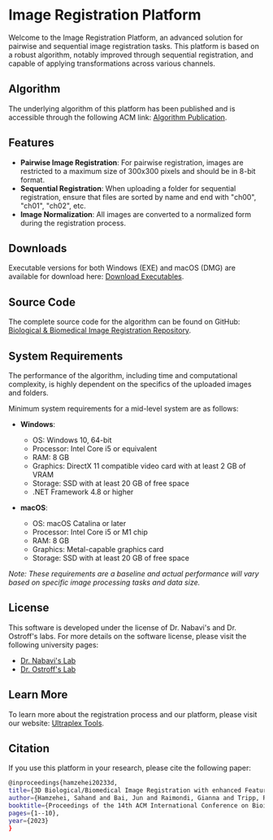 # Image Registration Platform

Welcome to the Image Registration Platform, an advanced solution for pairwise and sequential image registration tasks. This platform is based on a robust algorithm, notably improved through sequential registration, and capable of applying transformations across various channels.

## Algorithm
The underlying algorithm of this platform has been published and is accessible through the following ACM link:
[Algorithm Publication](https://dl.acm.org/doi/abs/10.1145/3584371.3612965).

## Features

- **Pairwise Image Registration**: For pairwise registration, images are restricted to a maximum size of 300x300 pixels and should be in 8-bit format.
- **Sequential Registration**: When uploading a folder for sequential registration, ensure that files are sorted by name and end with "ch00", "ch01", "ch02", etc.
- **Image Normalization**: All images are converted to a normalized form during the registration process.

## Downloads
Executable versions for both Windows (EXE) and macOS (DMG) are available for download here:
[Download Executables](https://drive.google.com/drive/folders/1EQhWBDgfl3WsorAWo8MhXmH0gg4g8yNs?usp=sharing).

## Source Code
The complete source code for the algorithm can be found on GitHub:
[Biological & Biomedical Image Registration Repository](https://github.com/NabaviLab/Biological-Biomedical-Image-Registration).

## System Requirements

The performance of the algorithm, including time and computational complexity, is highly dependent on the specifics of the uploaded images and folders. 

Minimum system requirements for a mid-level system are as follows:

- **Windows**:
  - OS: Windows 10, 64-bit
  - Processor: Intel Core i5 or equivalent
  - RAM: 8 GB
  - Graphics: DirectX 11 compatible video card with at least 2 GB of VRAM
  - Storage: SSD with at least 20 GB of free space
  - .NET Framework 4.8 or higher

- **macOS**:
  - OS: macOS Catalina or later
  - Processor: Intel Core i5 or M1 chip
  - RAM: 8 GB
  - Graphics: Metal-capable graphics card
  - Storage: SSD with at least 20 GB of free space

*Note: These requirements are a baseline and actual performance will vary based on specific image processing tasks and data size.*

## License
This software is developed under the license of Dr. Nabavi's and Dr. Ostroff's labs. For more details on the software license, please visit the following university pages:
- [Dr. Nabavi's Lab](https://sheida-nabavi.uconn.edu/)
- [Dr. Ostroff's Lab](https://pnb.uconn.edu/person/linnaea/)

## Learn More
To learn more about the registration process and our platform, please visit our website:
[Ultraplex Tools](http://ultraplextools.cse.uconn.edu:5000/).

## Citation

If you use this platform in your research, please cite the following paper:

```bash
@inproceedings{hamzehei20233d,
title={3D Biological/Biomedical Image Registration with enhanced Feature Extraction and Outlier Detection},
author={Hamzehei, Sahand and Bai, Jun and Raimondi, Gianna and Tripp, Rebecca and Ostroff, Linnaea and Nabavi, Sheida},
booktitle={Proceedings of the 14th ACM International Conference on Bioinformatics, Computational Biology, and Health Informatics},
pages={1--10},
year={2023}
}
```
